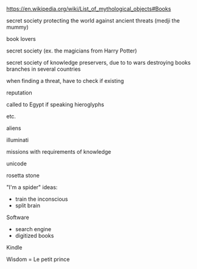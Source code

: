 
https://en.wikipedia.org/wiki/List_of_mythological_objects#Books

secret society protecting the world against ancient threats (medji the mummy)

book lovers

secret society (ex. the magicians from Harry Potter)

secret society of knowledge preservers, due to to wars destroying books
branches in several countries

when finding a threat, have to check if existing

reputation

called to Egypt if speaking hieroglyphs

etc.

aliens

illuminati

missions with requirements of knowledge

unicode

rosetta stone


"I'm a spider" ideas:
- train the inconscious
- split brain



Software
- search engine
- digitized books


Kindle


Wisdom = Le petit prince
